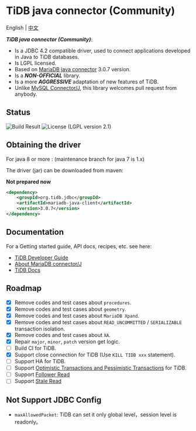 # TiDB java connector (Community)

English | [中文](/README-zh.md)

***TiDB java connector (Community)***:

- Is a JDBC 4.2 compatible driver, used to connect applications developed in Java to TiDB databases.
- Is LGPL licensed.
- Based on [MariaDB java connector](https://github.com/mariadb-corporation/mariadb-connector-j) 3.0.7 version.
- Is a ***NON-OFFICIAL*** library.
- Is a more ***AGGRESSIVE*** adaptation of new features of TiDB.
- Unlike [MySQL Connector/J](https://github.com/mysql/mysql-connector-j), this library welcomes pull request from anybody.

## Status
![Build Result](https://github.com/Icemap/tidb-connector-j/actions/workflows/ci.yml/badge.svg)
![License (LGPL version 2.1)](https://img.shields.io/badge/license-GNU%20LGPL%20version%202.1-green.svg)

## Obtaining the driver

For java 8 or more :
(maintenance branch for java 7 is 1.x)

The driver (jar) can be downloaded from maven:

**Not prepared now**

```xml
<dependency>
    <groupId>org.tidb.jdbc</groupId>
    <artifactId>mariadb-java-client</artifactId>
    <version>3.0.7</version>
</dependency>
```

## Documentation

For a Getting started guide, API docs, recipes, etc. see here:

- [TiDB Developer Guide](https://docs.pingcap.com/tidb/stable/dev-guide-overview)
- [About MariaDB connector/J](https://mariadb.com/kb/en/about-mariadb-connector-j/)
- [TiDB Docs](https://docs.pingcap.com/tidb/stable)

## Roadmap

- [x] Remove codes and test cases about `procedures`.
- [x] Remove codes and test cases about `geometry`.
- [x] Remove codes and test cases about `MariaDB Xpand`.
- [x] Remove codes and test cases about `READ_UNCOMMITTED` / `SERIALIZABLE` transaction isolation.
- [x] Remove codes and test cases about `XA`.
- [x] Repair `major`, `minor`, `patch` version get logic.
- [ ] Build CI for TiDB.
- [x] Support close connection for TiDB (Use `KILL TIDB xxx` statement).
- [ ] Support HA for TiDB.
- [ ] Support [Optimistic Transactions and Pessimistic Transactions](https://docs.pingcap.com/tidb/stable/dev-guide-optimistic-and-pessimistic-transaction) for TiDB.
- [ ] Support [Follower Read](https://docs.pingcap.com/tidb/stable/dev-guide-use-follower-read)
- [ ] Support [Stale Read](https://docs.pingcap.com/tidb/stable/dev-guide-use-stale-read)

## Not Support JDBC Config

- `maxAllowedPacket`: TiDB can set it only global level，session level is readonly。